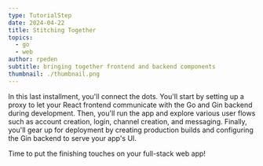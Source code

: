 ```yaml
---
type: TutorialStep
date: 2024-04-22
title: Stitching Together
topics:
  - go
  - web
author: rpeden
subtitle: bringing together frontend and backend components
thumbnail: ./thumbnail.png
---
```


In this last installment, you'll connect the dots. You'll start by setting up a proxy to let your React frontend communicate with the Go and Gin backend during development. Then, you'll run the app and explore various user flows such as account creation, login, channel creation, and messaging. Finally, you'll gear up for deployment by creating production builds and configuring the Gin backend to serve your app's UI.

Time to put the finishing touches on your full-stack web app!
